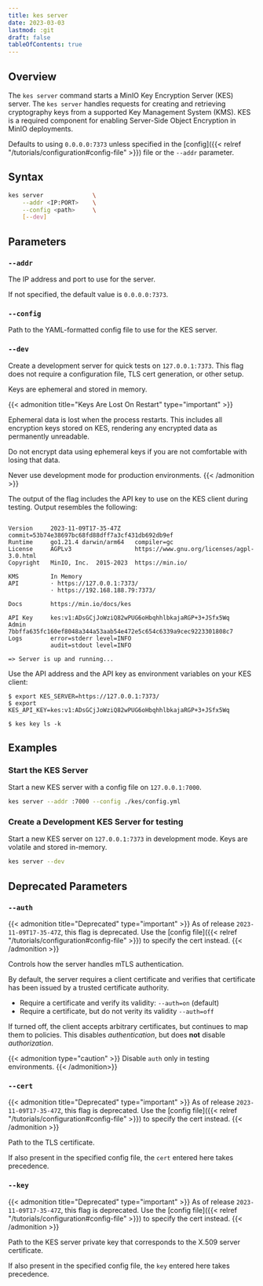 ```yaml
---
title: kes server
date: 2023-03-03
lastmod: :git
draft: false
tableOfContents: true
---
```


## Overview

The `kes server` command starts a MinIO Key Encryption Server (KES) server.
The `kes server` handles requests for creating and retrieving cryptography keys from a supported Key Management System (KMS). 
KES is a required component for enabling Server-Side Object Encryption in MinIO deployments.

Defaults to using `0.0.0.0:7373` unless specified in the [config]({{< relref "/tutorials/configuration#config-file" >}}) file or the `--addr` parameter.

## Syntax

```sh
kes server              \
    --addr <IP:PORT>    \
    --config <path>     \
    [--dev] 
```

## Parameters

### `--addr`

The IP address and port to use for the server.

If not specified, the default value is `0.0.0.0:7373`.

### `--config`

Path to the YAML-formatted config file to use for the KES server.

### `--dev`

Create a development server for quick tests on `127.0.0.1:7373`.
This flag does not require a configuration file, TLS cert generation, or other setup.

Keys are ephemeral and stored in memory.

{{< admonition title="Keys Are Lost On Restart" type="important" >}}

Ephemeral data is lost when the process restarts. 
This includes all encryption keys stored on KES, rendering any encrypted data as permanently unreadable.

Do not encrypt data using ephemeral keys if you are not comfortable with losing that data. 

Never use development mode for production environments.
{{< /admonition >}}

The output of the flag includes the API key to use on the KES client during testing.
Output resembles the following:

```shell

Version     2023-11-09T17-35-47Z    commit=53b74e38697bc68fd88dff7a3cf431db692db9ef
Runtime     go1.21.4 darwin/arm64   compiler=gc
License     AGPLv3                  https://www.gnu.org/licenses/agpl-3.0.html
Copyright   MinIO, Inc.  2015-2023  https://min.io/

KMS         In Memory
API         · https://127.0.0.1:7373/
            · https://192.168.188.79:7373/

Docs        https://min.io/docs/kes

API Key     kes:v1:ADsGCjJoWziQ82wPUG6oHbqhhlbkajaRGP+3+JSfx5Wq
Admin       7bbffa635fc160ef8048a344a53aab54e472e5c654c6339a9cec9223301808c7
Logs        error=stderr level=INFO
            audit=stdout level=INFO

=> Server is up and running...
```

Use the API address and the API key as environment variables on your KES client:

```shell
$ export KES_SERVER=https://127.0.0.1:7373/
$ export KES_API_KEY=kes:v1:ADsGCjJoWziQ82wPUG6oHbqhhlbkajaRGP+3+JSfx5Wq

$ kes key ls -k
```

## Examples

### Start the KES Server

Start a new KES server with a config file on `127.0.0.1:7000`.

```sh {.copy}
kes server --addr :7000 --config ./kes/config.yml
```

### Create a Development KES Server for testing

Start a new KES server on `127.0.0.1:7373` in development mode.
Keys are volatile and stored in-memory.

```sh {.copy}
kes server --dev
```

## Deprecated Parameters

### `--auth`

{{< admonition title="Deprecated" type="important" >}}
As of release `2023-11-09T17-35-47Z`, this flag is deprecated.
Use the [config file]({{< relref "/tutorials/configuration#config-file" >}}) to specify the cert instead.
{{< /admonition >}}

Controls how the server handles mTLS authentication.

By default, the server requires a client certificate and verifies that certificate has been issued by a trusted certificate authority.

- Require a certificate and verify its validity: `--auth=on` (default)
- Require a certificate, but do not verity its validity `--auth=off`

If turned off, the client accepts arbitrary certificates, but continues to map them to policies.
This disables _authentication_, but does **not** disable _authorization_.

{{< admonition type="caution" >}}
Disable `auth` only in testing environments.
{{< /admonition>}}

### `--cert`

{{< admonition title="Deprecated" type="important" >}}
As of release `2023-11-09T17-35-47Z`, this flag is deprecated.
Use the [config file]({{< relref "/tutorials/configuration#config-file" >}}) to specify the cert instead.
{{< /admonition >}}

Path to the TLS certificate.

If also present in the specified config file, the `cert` entered here takes precedence.

### `--key`

{{< admonition title="Deprecated" type="important" >}}
As of release `2023-11-09T17-35-47Z`, this flag is deprecated.
Use the [config file]({{< relref "/tutorials/configuration#config-file" >}}) to specify the cert instead.
{{< /admonition >}}

Path to the KES server private key that corresponds to the X.509 server certificate.

If also present in the specified config file, the `key` entered here takes precedence.